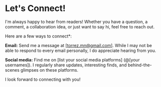 # Let's Connect!

I'm always happy to hear from readers! Whether you have a question, a comment,
a collaboration idea, or just want to say hi, feel free to reach out.

Here are a few ways to connect\*:

**Email:** Send me a message at \[torrez.mn@gmail.com\]. While I may
not be able to respond to every email personally, I do appreciate hearing from
you.

**Social media:** Find me on \[list your social media platforms\] (@\[your usernames\]). I regularly share
updates, interesting finds, and behind-the-scenes glimpses on these
platforms.

I look forward to connecting with you!
